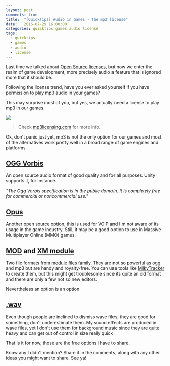 ```yaml
---
layout: post
comments: true
title:  "[QuickTips] Audio in Games - The mp3 license"
date:   2016-07-29 16:00:00
categories: quicktips games audio license
tags:
  - quicktips
  - games
  - audio
  - license
---
```


Last time we talked about [Open Source licenses](http://vnavarro.com.br/quicktips/opensource/license/2016/07/20/quicktip-opensource-license.html), but now we enter the realm of game development, more precisely audio a feature that is ignored more that it should be.

Following the license trend, have you ever asked yourself if you have permission to play mp3 audio in your games?

This may surprise most of you, but yes, we actually need a license to play mp3 in our games.

![](http://mp3licensing.com/royalty/images/Games.gif)

> Check [mp3licensing.com](http://mp3licensing.com/royalty/games.html) for more info.

Ok, don't panic just yet, mp3 is not the only option for our games and most of the alternatives work pretty well in a broad range of game engines and platforms.

## [OGG Vorbis](http://www.vorbis.com/)

An open source audio format of good quality and for all purposes. Unity supports it, for instance.

*"The Ogg Vorbis specification is in the public domain. It is completely free for commercial or noncommercial use."*

## [Opus](http://www.opus-codec.org/)

Another open source option, this is used for VOIP and I'm not aware of its usage in the game industry. Still, it may be a good option to use in Massive Multiplayer Online (MMO) games.

## [MOD](https://en.wikipedia.org/wiki/MOD_(file_format)) and [XM module](https://en.wikipedia.org/wiki/XM_(file_format))

Two file formats from [module files family](https://en.wikipedia.org/wiki/Module_file). They are not so powerful as ogg and mp3 but are handy and royalty-free. You can use tools like [MilkyTracker](http://www.milkytracker.org/) to create them, but this might get troublesome since its quite an old format and there are only a few not so new editors.

Nevertheless an option is an option.

## [.wav](https://en.wikipedia.org/wiki/WAV)

Even though people are inclined to dismiss wave files, they are good for something, don't underestimate them. My sound effects are produced in wave files, yet I don't use them for background music since they are quite heavy and can get out of control in size really quick.


That is it for now, those are the free options I have to share.

Know any I didn't mention? Share it in the comments, along with any other ideas you might want to share. See ya!
